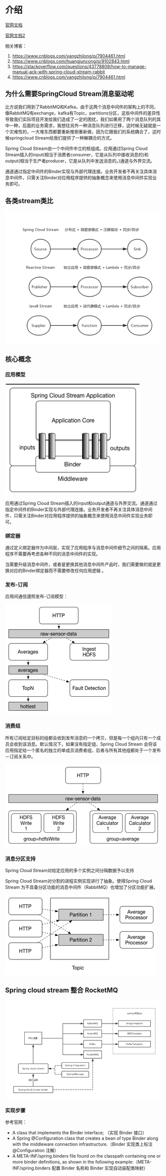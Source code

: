 # 介绍

[官网文档](https://spring.io/docs/reference)

[官网文档2](https://docs.spring.io/spring-cloud-stream/docs/Chelsea.BUILD-SNAPSHOT/reference/htmlsingle/index.html#_spring_cloud_stream_core)

相关博客：
1. https://www.cnblogs.com/yangzhilong/p/7904461.html
2. https://www.cnblogs.com/huangjuncong/p/9102843.html
3. https://stackoverflow.com/questions/43778809/how-to-manage-manual-ack-with-spring-cloud-stream-rabbit
4. https://www.cnblogs.com/yangzhilong/p/7904461.html

## 为什么需要SpringCloud Stream消息驱动呢
比方说我们用到了RabbitMQ和Kafka，由于这两个消息中间件的架构上的不同，像RabbitMQ有exchange，kafka有Topic，partitions分区，这些中间件的差异性导致我们实际项目开发给我们造成了一定的困扰，我们如果用了两个消息队列的其中一种，后面的业务需求，我想往另外一种消息队列进行迁移，这时候无疑就是一个灾难性的，一大堆东西都要重新推倒重新做，因为它跟我们的系统耦合了，这时候springcloud Stream给我们提供了一种解耦合的方式。

Spring Cloud Stream由一个中间件中立的核组成。应用通过Spring Cloud Stream插入的input(相当于消费者consumer，它是从队列中接收消息的)和output(相当于生产者producer，它是从队列中发送消息的。)通道与外界交流。

通道通过指定中间件的Binder实现与外部代理连接。业务开发者不再关注具体消息中间件，只需关注Binder对应用程序提供的抽象概念来使用消息中间件实现业务即可。

## 各类stream类比

![stream](image/stream.png)

## 核心概念
### 应用模型

![spring-cloud-stream架构](image/spring-cloud-stream架构.png)

应用通过Spring Cloud Stream插入的input和output通道与外界交流。通道通过指定中间件的Binder实现与外部代理连接。业务开发者不再关注具体消息中间件，只需关注Binder对应用程序提供的抽象概念来使用消息中间件实现业务即可。

### 绑定器
通过定义绑定器作为中间层，实现了应用程序与消息中间件细节之间的隔离。应用程序不需要再考虑各种不同的消息中间件的实现。

当需要升级消息中间件，或者是更换其他消息中间件产品时，我们需要做的就是更换对应的Binder绑定器而不需要修改任何应用逻辑 。

### 发布-订阅
应用间通信遵照发布-订阅模型：

![](https://raw.githubusercontent.com/spring-cloud/spring-cloud-stream/master/docs/src/main/asciidoc/images/SCSt-sensors.png)

### 消费组

所有订阅给定目标的组都会收到发布消息的一个拷贝，但是每一个组内只有一个成员会收到该消息。默认情况下，如果没有指定组，Spring Cloud Stream 会将该应用指定给一个匿名的独立的单成员消费者组，后者与所有其他组都处于一个发布－订阅关系中。

![](https://raw.githubusercontent.com/spring-cloud/spring-cloud-stream/master/docs/src/main/asciidoc/images/SCSt-groups.png)

### 消息分区支持
Spring Cloud Stream对给定应用的多个实例之间分隔数据予以支持

Spring Cloud Stream对分割的进程实例实现进行了抽象。使得Spring Cloud Stream 为不具备分区功能的消息中间件（RabbitMQ）也增加了分区功能扩展。

![](https://raw.githubusercontent.com/spring-cloud/spring-cloud-stream/master/docs/src/main/asciidoc/images/SCSt-partitioning.png)

## Spring cloud stream 整合 RocketMQ

![stream整合](image/stream整合.png)

### 实现步骤
参考官网：
* A class that implements the Binder interface; （实现 Binder  接口）
* A Spring @Configuration class that creates a bean of type Binder along with the middleware connection infrastructure.（Binder 实现类上标注 @Configuration 注解）
* A META-INF/spring.binders file found on the classpath containing one or more binder definitions, as shown in the following example:（META-INF/spring.binders  配置 Binder 名称和 Binder 实现自动装配类映射）